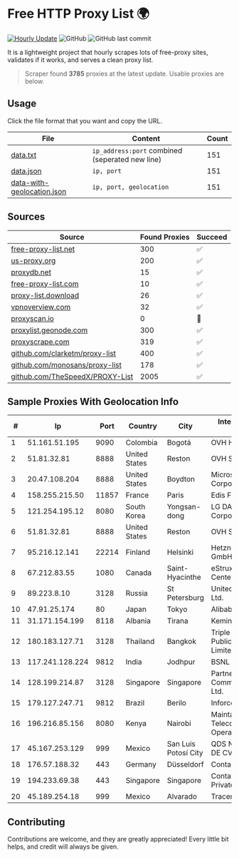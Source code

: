 
# Free HTTP Proxy List 🌍

[![Hourly Update](https://github.com/mertguvencli/http-proxy-list/actions/workflows/main.yml/badge.svg?branch=main)](https://github.com/mertguvencli/http-proxy-list/actions/workflows/main.yml)
![GitHub](https://img.shields.io/github/license/mertguvencli/http-proxy-list)
![GitHub last commit](https://img.shields.io/github/last-commit/mertguvencli/http-proxy-list)

It is a lightweight project that hourly scrapes lots of free-proxy sites, validates if it works, and serves a clean proxy list.


> Scraper found **3785** proxies at the latest update. Usable proxies are below.

## Usage

Click the file format that you want and copy the URL.


|File|Content|Count|
|----|-------|-----|
|[data.txt](https://raw.githubusercontent.com/mertguvencli/http-proxy-list/main/proxy-list/data.txt)|`ip_address:port` combined (seperated new line)|151|
|[data.json](https://raw.githubusercontent.com/mertguvencli/http-proxy-list/main/proxy-list/data.json)|`ip, port`|151|
|[data-with-geolocation.json](https://raw.githubusercontent.com/mertguvencli/http-proxy-list/main/proxy-list/data-with-geolocation.json)|`ip, port, geolocation`|151|

## Sources

|Source|Found Proxies|Succeed|
|------|-------------|-------|
|[free-proxy-list.net](https://free-proxy-list.net)|300|✅|
|[us-proxy.org](https://www.us-proxy.org)|200|✅|
|[proxydb.net](http://proxydb.net)|15|✅|
|[free-proxy-list.com](https://free-proxy-list.com/?page=&port=&type%5B%5D=http&type%5B%5D=https&up_time=0&search=Search)|10|✅|
|[proxy-list.download](https://www.proxy-list.download/HTTP)|26|✅|
|[vpnoverview.com](https://vpnoverview.com/privacy/anonymous-browsing/free-proxy-servers)|32|✅|
|[proxyscan.io](https://www.proxyscan.io)|0|🚫|
|[proxylist.geonode.com](https://proxylist.geonode.com/api/proxy-list?limit=300&page=1&sort_by=lastChecked&sort_type=desc&protocols=http,https)|300|✅|
|[proxyscrape.com](https://api.proxyscrape.com/v2/?request=displayproxies&protocol=http&timeout=10000&country=all&ssl=all&anonymity=all)|319|✅|
|[github.com/clarketm/proxy-list](https://raw.githubusercontent.com/clarketm/proxy-list/master/proxy-list-raw.txt)|400|✅|
|[github.com/monosans/proxy-list](https://raw.githubusercontent.com/monosans/proxy-list/main/proxies/http.txt)|178|✅|
|[github.com/TheSpeedX/PROXY-List](https://raw.githubusercontent.com/TheSpeedX/PROXY-List/master/http.txt)|2005|✅|


## Sample Proxies With Geolocation Info

|#|Ip|Port|Country|City|Internet Service Provider|
|-|--|----|-------|----|-------------------------|
|1|51.161.51.195|9090|Colombia|Bogotá|OVH Hosting|
|2|51.81.32.81|8888|United States|Reston|OVH SAS|
|3|20.47.108.204|8888|United States|Boydton|Microsoft Corporation|
|4|158.255.215.50|11857|France|Paris|Edis France|
|5|121.254.195.12|8080|South Korea|Yongsan-dong|LG DACOM Corporation|
|6|51.81.32.81|8888|United States|Reston|OVH SAS|
|7|95.216.12.141|22214|Finland|Helsinki|Hetzner Online GmbH|
|8|67.212.83.55|1080|Canada|Saint-Hyacinthe|eStruxture Data Centers Inc.|
|9|89.223.8.10|3128|Russia|St Petersburg|United Networks Ltd.|
|10|47.91.25.174|80|Japan|Tokyo|Alibaba.com LLC|
|11|31.171.154.199|8118|Albania|Tirana|Keminet Ltd|
|12|180.183.127.71|3128|Thailand|Bangkok|Triple T Broadband Public Company Limited|
|13|117.241.128.224|9812|India|Jodhpur|BSNL Internet|
|14|128.199.214.87|3128|Singapore|Singapore|Partner Communications Ltd.|
|15|179.127.247.71|9812|Brazil|Berilo|Inforcenter Online|
|16|196.216.85.156|8080|Kenya|Nairobi|Maintainer Liquid Telecommunications Operations Limited|
|17|45.167.253.129|999|Mexico|San Luis Potosí City|QDS NETWORKS SA DE CV|
|18|176.57.188.32|443|Germany|Düsseldorf|Contabo GmbH|
|19|194.233.69.38|443|Singapore|Singapore|Contabo Asia Private Limited|
|20|45.189.254.18|999|Mexico|Alvarado|Tracered SA De CV|



## Contributing

Contributions are welcome, and they are greatly appreciated! Every
little bit helps, and credit will always be given.


